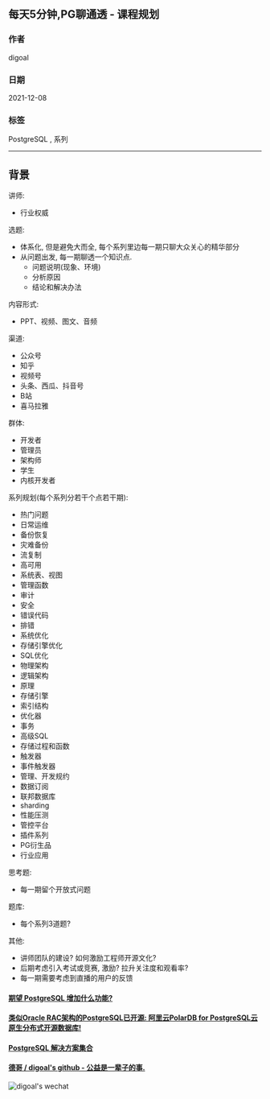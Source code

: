 ## 每天5分钟,PG聊通透 - 课程规划    
                          
### 作者                          
digoal                          
                          
### 日期                          
2021-12-08                        
                          
### 标签                       
PostgreSQL , 系列                  
                        
----                        
                        
## 背景      
  
讲师:   
- 行业权威     
  
选题:   
- 体系化, 但是避免大而全, 每个系列里边每一期只聊大众关心的精华部分     
- 从问题出发, 每一期聊透一个知识点.  
    - 问题说明(现象、环境)
    - 分析原因
    - 结论和解决办法
  
内容形式:   
- PPT、视频、图文、音频     
  
渠道:   
- 公众号   
- 知乎   
- 视频号   
- 头条、西瓜、抖音号     
- B站   
- 喜马拉雅   
  
群体:   
- 开发者  
- 管理员  
- 架构师  
- 学生  
- 内核开发者  
  
系列规划(每个系列分若干个点若干期):   
- 热门问题  
- 日常运维  
- 备份恢复  
- 灾难备份  
- 流复制  
- 高可用  
- 系统表、视图  
- 管理函数  
- 审计  
- 安全
- 错误代码  
- 排错  
- 系统优化  
- 存储引擎优化  
- SQL优化  
- 物理架构  
- 逻辑架构  
- 原理  
- 存储引擎  
- 索引结构  
- 优化器  
- 事务  
- 高级SQL  
- 存储过程和函数  
- 触发器  
- 事件触发器  
- 管理、开发规约
- 数据订阅  
- 联邦数据库  
- sharding
- 性能压测  
- 管控平台  
- 插件系列  
- PG衍生品  
- 行业应用
  
思考题:   
- 每一期留个开放式问题
   
题库:   
- 每个系列3道题?  
  
其他:  
- 讲师团队的建设? 如何激励工程师开源文化?     
- 后期考虑引入考试或竞赛, 激励? 拉升关注度和观看率?      
- 每一期需要考虑到直播的用户的反馈 
    
  
#### [期望 PostgreSQL 增加什么功能?](https://github.com/digoal/blog/issues/76 "269ac3d1c492e938c0191101c7238216")
  
  
#### [类似Oracle RAC架构的PostgreSQL已开源: 阿里云PolarDB for PostgreSQL云原生分布式开源数据库!](https://github.com/ApsaraDB/PolarDB-for-PostgreSQL "57258f76c37864c6e6d23383d05714ea")
  
  
#### [PostgreSQL 解决方案集合](https://yq.aliyun.com/topic/118 "40cff096e9ed7122c512b35d8561d9c8")
  
  
#### [德哥 / digoal's github - 公益是一辈子的事.](https://github.com/digoal/blog/blob/master/README.md "22709685feb7cab07d30f30387f0a9ae")
  
  
![digoal's wechat](../pic/digoal_weixin.jpg "f7ad92eeba24523fd47a6e1a0e691b59")
  
